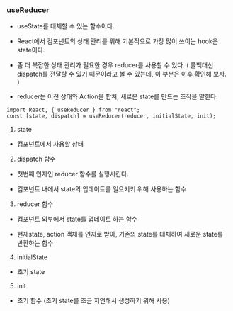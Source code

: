 ### useReducer
 - useState를 대체할 수 있는 함수이다.

 - React에서 컴포넌트의 상태 관리를 위해 기본적으로 가장 많이 쓰이는 hook은 state이다.

 - 좀 더 복잡한 상태 관리가 필요한 경우 reducer를 사용할 수 있다.
   ( 콜백대신 dispatch를 전달할 수 있기 때문이라고 볼 수 있는데, 이 부분은 이후 확인해 보자. )

 - reducer는 이전 상태와 Action을 합쳐, 새로운 state를 만드는 조작을 말한다.
  ```
import React, { useReducer } from "react";
const [state, dispatch] = useReducer(reducer, initialState, init);
```
1. state

 - 컴포넌트에서 사용할 상태

2. dispatch 함수

 - 첫번째 인자인 reducer 함수를 실행시킨다.

 - 컴포넌트 내에서 state의 업데이트를 일으키키 위해 사용하는 함수

3. reducer 함수

 - 컴포넌트 외부에서 state를 업데이트 하는 함수

 - 현재state, action 객체를 인자로 받아, 기존의 state를 대체하여 새로운 state를 반환하는 함수

4. initialState

 - 초기 state

5. init

 - 초기 함수 (초기 state를 조금 지연해서 생성하기 위해 사용)
